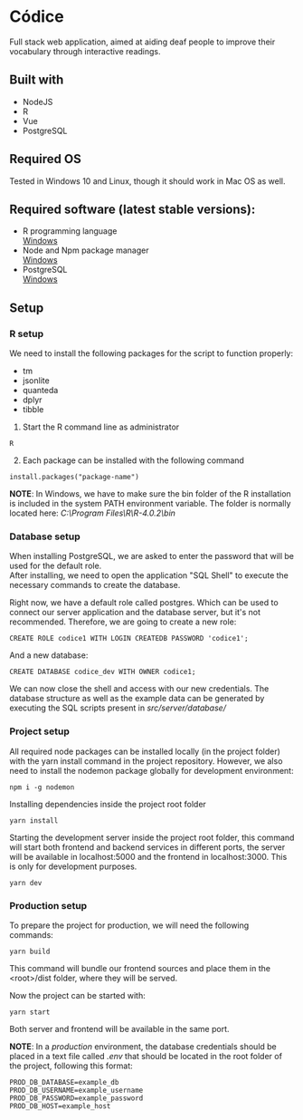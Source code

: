 # Códice

Full stack web application, aimed at aiding deaf people to improve their vocabulary through interactive readings.

## Built with

- NodeJS
- R
- Vue
- PostgreSQL

## Required OS

Tested in Windows 10 and Linux, though it should work in Mac OS as well.

## Required software (latest stable versions):

- R programming language  
  [Windows](https://cloud.r-project.org/bin/windows/base/R-4.0.2-win.exe)
- Node and Npm package manager  
  [Windows](https://nodejs.org/dist/v12.18.4/node-v12.18.4-x64.msi)
- PostgreSQL  
  [Windows](https://www.enterprisedb.com/downloads/postgres-postgresql-downloads)

## Setup

### R setup

We need to install the following packages for the script to function properly:

- tm
- jsonlite
- quanteda
- dplyr
- tibble

1. Start the R command line as administrator

```
R
```

2. Each package can be installed with the following command

```
install.packages("package-name")
```

**NOTE**: In Windows, we have to make sure the bin folder of the R installation is included in the system PATH environment variable.
The folder is normally located here: _C:\Program Files\R\R-4.0.2\bin_

### Database setup

When installing PostgreSQL, we are asked to enter the password that will be used for the default role.  
After installing, we need to open the application "SQL Shell" to execute the necessary commands to create the database.

Right now, we have a default role called postgres. Which can be used to connect our server application and the database server, but it's not recommended.
Therefore, we are going to create a new role:

```
CREATE ROLE codice1 WITH LOGIN CREATEDB PASSWORD 'codice1';
```

And a new database:

```
CREATE DATABASE codice_dev WITH OWNER codice1;
```

We can now close the shell and access with our new credentials.
The database structure as well as the example data can be generated by executing the SQL scripts present in _src/server/database/_

### Project setup

All required node packages can be installed locally (in the project folder) with the yarn install command in the project repository.
However, we also need to install the nodemon package globally for development environment:

```
npm i -g nodemon
```

Installing dependencies inside the project root folder

```
yarn install
```

Starting the development server inside the project root folder, this command will start both frontend and backend services in different ports,
the server will be available in localhost:5000 and the frontend in localhost:3000. This is only for development purposes.

```
yarn dev
```

### Production setup

To prepare the project for production, we will need the following commands:

```
yarn build
```

This command will bundle our frontend sources and place them in the \<root>/dist folder,
where they will be served.

Now the project can be started with:

```
yarn start
```

Both server and frontend will be available in the same port.

**NOTE**: In a _production_ environment, the database credentials should be placed in a text file called _.env_
that should be located in the root folder of the project, following this format:

```
PROD_DB_DATABASE=example_db
PROD_DB_USERNAME=example_username
PROD_DB_PASSWORD=example_password
PROD_DB_HOST=example_host
```
